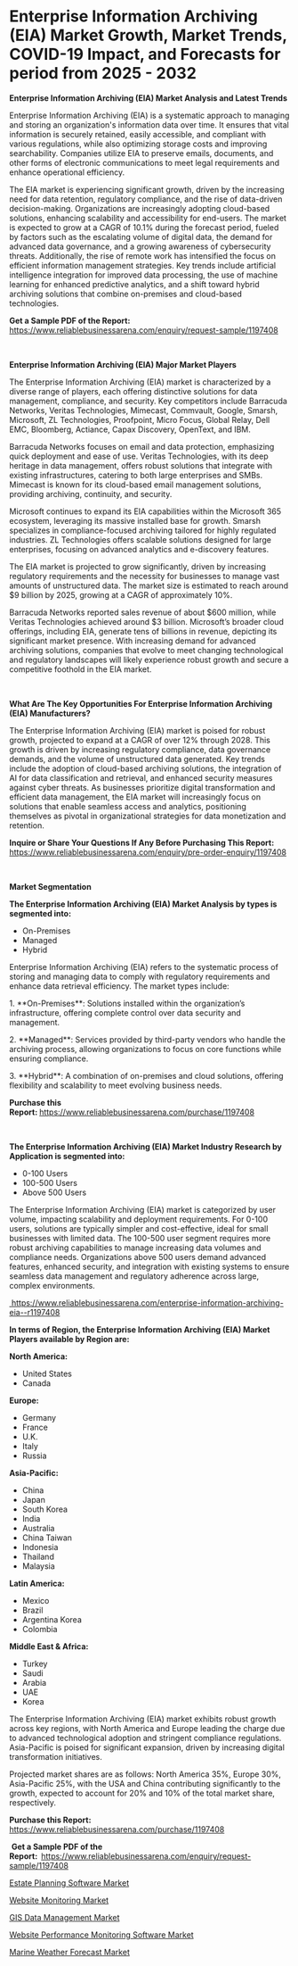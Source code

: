<p><h1>Enterprise Information Archiving (EIA) Market Growth, Market Trends, COVID-19 Impact, and Forecasts for period from 2025 - 2032</h1></p><p><strong>Enterprise Information Archiving (EIA) Market Analysis and Latest Trends</strong></p>
<p><p>Enterprise Information Archiving (EIA) is a systematic approach to managing and storing an organization's information data over time. It ensures that vital information is securely retained, easily accessible, and compliant with various regulations, while also optimizing storage costs and improving searchability. Companies utilize EIA to preserve emails, documents, and other forms of electronic communications to meet legal requirements and enhance operational efficiency.</p><p>The EIA market is experiencing significant growth, driven by the increasing need for data retention, regulatory compliance, and the rise of data-driven decision-making. Organizations are increasingly adopting cloud-based solutions, enhancing scalability and accessibility for end-users. The market is expected to grow at a CAGR of 10.1% during the forecast period, fueled by factors such as the escalating volume of digital data, the demand for advanced data governance, and a growing awareness of cybersecurity threats. Additionally, the rise of remote work has intensified the focus on efficient information management strategies. Key trends include artificial intelligence integration for improved data processing, the use of machine learning for enhanced predictive analytics, and a shift toward hybrid archiving solutions that combine on-premises and cloud-based technologies.</p></p>
<p><strong>Get a Sample PDF of the Report:&nbsp;</strong> <a href="https://www.reliablebusinessarena.com/enquiry/request-sample/1197408?utm_campaign=1892&utm_medium=2&utm_source=Github&utm_content=ia&utm_term=11032025&utm_id=enterprise-information-archiving-eia">https://www.reliablebusinessarena.com/enquiry/request-sample/1197408</a></p>
<p>&nbsp;</p>
<p><strong>Enterprise Information Archiving (EIA) Major Market Players</strong></p>
<p><p>The Enterprise Information Archiving (EIA) market is characterized by a diverse range of players, each offering distinctive solutions for data management, compliance, and security. Key competitors include Barracuda Networks, Veritas Technologies, Mimecast, Commvault, Google, Smarsh, Microsoft, ZL Technologies, Proofpoint, Micro Focus, Global Relay, Dell EMC, Bloomberg, Actiance, Capax Discovery, OpenText, and IBM.</p><p>Barracuda Networks focuses on email and data protection, emphasizing quick deployment and ease of use. Veritas Technologies, with its deep heritage in data management, offers robust solutions that integrate with existing infrastructures, catering to both large enterprises and SMBs. Mimecast is known for its cloud-based email management solutions, providing archiving, continuity, and security. </p><p>Microsoft continues to expand its EIA capabilities within the Microsoft 365 ecosystem, leveraging its massive installed base for growth. Smarsh specializes in compliance-focused archiving tailored for highly regulated industries. ZL Technologies offers scalable solutions designed for large enterprises, focusing on advanced analytics and e-discovery features.</p><p>The EIA market is projected to grow significantly, driven by increasing regulatory requirements and the necessity for businesses to manage vast amounts of unstructured data. The market size is estimated to reach around $9 billion by 2025, growing at a CAGR of approximately 10%.</p><p>Barracuda Networks reported sales revenue of about $600 million, while Veritas Technologies achieved around $3 billion. Microsoft’s broader cloud offerings, including EIA, generate tens of billions in revenue, depicting its significant market presence. With increasing demand for advanced archiving solutions, companies that evolve to meet changing technological and regulatory landscapes will likely experience robust growth and secure a competitive foothold in the EIA market.</p></p>
<p>&nbsp;</p>
<p><strong>What Are The Key Opportunities For Enterprise Information Archiving (EIA) Manufacturers?</strong></p>
<p><p>The Enterprise Information Archiving (EIA) market is poised for robust growth, projected to expand at a CAGR of over 12% through 2028. This growth is driven by increasing regulatory compliance, data governance demands, and the volume of unstructured data generated. Key trends include the adoption of cloud-based archiving solutions, the integration of AI for data classification and retrieval, and enhanced security measures against cyber threats. As businesses prioritize digital transformation and efficient data management, the EIA market will increasingly focus on solutions that enable seamless access and analytics, positioning themselves as pivotal in organizational strategies for data monetization and retention.</p></p>
<p><strong>Inquire or Share Your Questions If Any Before Purchasing This Report:</strong> <a href="https://www.reliablebusinessarena.com/enquiry/pre-order-enquiry/1197408?utm_campaign=1892&utm_medium=2&utm_source=Github&utm_content=ia&utm_term=11032025&utm_id=enterprise-information-archiving-eia">https://www.reliablebusinessarena.com/enquiry/pre-order-enquiry/1197408</a></p>
<p>&nbsp;</p>
<p><strong>Market Segmentation</strong></p>
<p><strong>The Enterprise Information Archiving (EIA) Market Analysis by types is segmented into:</strong></p>
<p><ul><li>On-Premises</li><li>Managed</li><li>Hybrid</li></ul></p>
<p><p>Enterprise Information Archiving (EIA) refers to the systematic process of storing and managing data to comply with regulatory requirements and enhance data retrieval efficiency. The market types include:</p><p>1. **On-Premises**: Solutions installed within the organization’s infrastructure, offering complete control over data security and management.</p><p>2. **Managed**: Services provided by third-party vendors who handle the archiving process, allowing organizations to focus on core functions while ensuring compliance.</p><p>3. **Hybrid**: A combination of on-premises and cloud solutions, offering flexibility and scalability to meet evolving business needs.</p></p>
<p><strong>Purchase this Report:&nbsp;</strong><a href="https://www.reliablebusinessarena.com/purchase/1197408?utm_campaign=1892&utm_medium=2&utm_source=Github&utm_content=ia&utm_term=11032025&utm_id=enterprise-information-archiving-eia">https://www.reliablebusinessarena.com/purchase/1197408</a></p>
<p>&nbsp;</p>
<p><strong>The Enterprise Information Archiving (EIA) Market Industry Research by Application is segmented into:</strong></p>
<p><ul><li>0-100 Users</li><li>100-500 Users</li><li>Above 500 Users</li></ul></p>
<p><p>The Enterprise Information Archiving (EIA) market is categorized by user volume, impacting scalability and deployment requirements. For 0-100 users, solutions are typically simpler and cost-effective, ideal for small businesses with limited data. The 100-500 user segment requires more robust archiving capabilities to manage increasing data volumes and compliance needs. Organizations above 500 users demand advanced features, enhanced security, and integration with existing systems to ensure seamless data management and regulatory adherence across large, complex environments.</p></p>
<p><a href="https://www.reliablebusinessarena.com/enterprise-information-archiving-eia--r1197408?utm_campaign=1892&utm_medium=2&utm_source=Github&utm_content=ia&utm_term=11032025&utm_id=enterprise-information-archiving-eia">&nbsp;https://www.reliablebusinessarena.com/enterprise-information-archiving-eia--r1197408</a></p>
<p><strong>In terms of Region, the Enterprise Information Archiving (EIA) Market Players available by Region are:</strong></p>
<p>
    <p> <strong> North America: </strong>
        <ul>
            <li>United States</li>
            <li>Canada</li>
        </ul>
        </p> 
    <p> <strong> Europe: </strong>
        <ul>
            <li>Germany</li>
            <li>France</li>
            <li>U.K.</li>
            <li>Italy</li>
            <li>Russia</li>
        </ul>
        </p> 
    <p> <strong> Asia-Pacific: </strong>
        <ul>
            <li>China</li>
            <li>Japan</li>
            <li>South Korea</li>
            <li>India</li>
            <li>Australia</li>
            <li>China Taiwan</li>
            <li>Indonesia</li>
            <li>Thailand</li>
            <li>Malaysia</li>
        </ul>
        </p> 
    <p> <strong> Latin America: </strong>
        <ul>
            <li>Mexico</li>
            <li>Brazil</li>
            <li>Argentina Korea</li>
            <li>Colombia</li>
        </ul>
        </p> 
    <p> <strong> Middle East & Africa: </strong>
        <ul>
            <li>Turkey</li>
            <li>Saudi</li>
            <li>Arabia</li>
            <li>UAE</li>
            <li>Korea</li>
        </ul>
    </p>
    </p>
<p><p>The Enterprise Information Archiving (EIA) market exhibits robust growth across key regions, with North America and Europe leading the charge due to advanced technological adoption and stringent compliance regulations. Asia-Pacific is poised for significant expansion, driven by increasing digital transformation initiatives. </p><p>Projected market shares are as follows: North America 35%, Europe 30%, Asia-Pacific 25%, with the USA and China contributing significantly to the growth, expected to account for 20% and 10% of the total market share, respectively.</p></p>
<p><strong>Purchase this Report: </strong><a href="https://www.reliablebusinessarena.com/purchase/1197408?utm_campaign=1892&utm_medium=2&utm_source=Github&utm_content=ia&utm_term=11032025&utm_id=enterprise-information-archiving-eia">https://www.reliablebusinessarena.com/purchase/1197408</a></p>
<p>&nbsp;<strong>Get a Sample PDF of the Report:&nbsp;&nbsp;</strong><a href="https://www.reliablebusinessarena.com/enquiry/request-sample/1197408?utm_campaign=1892&utm_medium=2&utm_source=Github&utm_content=ia&utm_term=11032025&utm_id=enterprise-information-archiving-eia">https://www.reliablebusinessarena.com/enquiry/request-sample/1197408</a></p>
<p><strong></strong></p>
<p><p><a href="https://github.com/lehumiston1971679/Market-Research-Report-List-1/blob/main/estate-planning-software-market.md?utm_campaign=1892&utm_medium=2&utm_source=Github&utm_content=ia&utm_term=11032025&utm_id=enterprise-information-archiving-eia">Estate Planning Software Market</a></p><p><a href="https://github.com/semiensamuel72378/Market-Research-Report-List-1/blob/main/website-monitoring-market.md?utm_campaign=1892&utm_medium=2&utm_source=Github&utm_content=ia&utm_term=11032025&utm_id=enterprise-information-archiving-eia">Website Monitoring Market</a></p><p><a href="https://github.com/rileymgdorcas/Market-Research-Report-List-1/blob/main/gis-data-management-market.md?utm_campaign=1892&utm_medium=2&utm_source=Github&utm_content=ia&utm_term=11032025&utm_id=enterprise-information-archiving-eia">GIS Data Management Market</a></p><p><a href="https://github.com/benhaeneye/Market-Research-Report-List-1/blob/main/website-performance-monitoring-software-market.md?utm_campaign=1892&utm_medium=2&utm_source=Github&utm_content=ia&utm_term=11032025&utm_id=enterprise-information-archiving-eia">Website Performance Monitoring Software Market</a></p><p><a href="https://github.com/chikenmhamdi/Market-Research-Report-List-1/blob/main/marine-weather-forecast-market.md?utm_campaign=1892&utm_medium=2&utm_source=Github&utm_content=ia&utm_term=11032025&utm_id=enterprise-information-archiving-eia">Marine Weather Forecast Market</a></p></p>